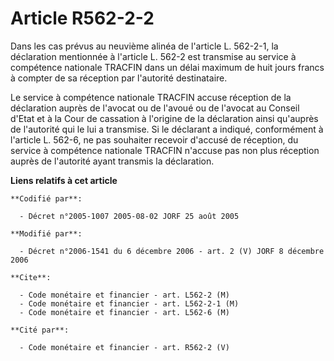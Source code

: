 # Article R562-2-2

Dans les cas prévus au neuvième alinéa de l'article L. 562-2-1, la déclaration mentionnée à l'article L. 562-2 est transmise
au service à compétence nationale TRACFIN dans un délai maximum de huit jours francs à compter de sa réception par l'autorité
destinataire.

Le service à compétence nationale TRACFIN accuse réception de la déclaration auprès de l'avocat ou de l'avoué ou de l'avocat
au Conseil d'Etat et à la Cour de cassation à l'origine de la déclaration ainsi qu'auprès de l'autorité qui le lui a
transmise. Si le déclarant a indiqué, conformément à l'article L. 562-6, ne pas souhaiter recevoir d'accusé de réception, du
service à compétence nationale TRACFIN n'accuse pas non plus réception auprès de l'autorité ayant transmis la déclaration.

**Liens relatifs à cet article**

	**Codifié par**:

	  - Décret n°2005-1007 2005-08-02 JORF 25 août 2005

	**Modifié par**:

	  - Décret n°2006-1541 du 6 décembre 2006 - art. 2 (V) JORF 8 décembre 2006

	**Cite**:

	  - Code monétaire et financier - art. L562-2 (M)
	  - Code monétaire et financier - art. L562-2-1 (M)
	  - Code monétaire et financier - art. L562-6 (M)

	**Cité par**:

	  - Code monétaire et financier - art. R562-2 (V)
